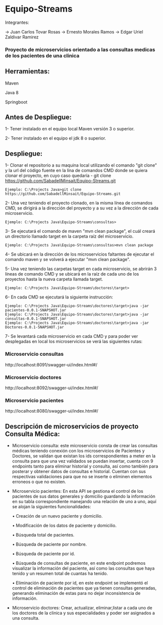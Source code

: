 # Equipo-Streams

Integrantes:
 
-> Juan Carlos Tovar Rosas
-> Ernesto Morales Ramos
-> Edgar Uriel Zaldivar Ramirez
 
### Proyecto de microservicios orientado a las consultas medicas de los pacientes de una clinica
 
## Herramientas:
 
Maven

Java 8

Springboot

## Antes de Despliegue:

1- Tener instalado en el equipo local Maven versión 3 o superior.

2- Tener instalado en el equipo el jdk 8 o superior.
 
## Despliegue:
 
1- Clonar el repositorio a su maquina local utilizando el comando "git clone" y la url del código fuente en la lína de comandos CMD donde se quiera clonar el proyecto, en cuyo caso quedaría - git clone https://github.com/SabadellMinsait/Equipo-Streams.git

    Ejemplo: C:\Projects Java>git clone https://github.com/SabadellMinsait/Equipo-Streams.git

2- Una vez teniendo el proyecto clonado, en la misma línea de comandos CMD, se dirigirá a la dirección del proyecto y a su vez a la dirección de cada microservicio.

    Ejemplo: C:\Projects Java\Equipo-Streams\consultas>

3- Se ejecutará el comando de maven "mvn clean package", el cuál creará un directorio llamado target en la carpeta raíz del microservicio.

    Ejemplo: C:\Projects Java\Equipo-Streams\consultas>mvn clean package

4- Se ubicará en la dirección de los microservicios faltantes de ejecutar el comando maven y se volverá a ejecutar "mvn clean package".

5- Una vez teniendo las carpetas target en cada microservicio, se abrirán 3 líneas de comando CMD y se ubicará en la raíz de cada uno de los proyectos hasta la nueva carpeta llamada target.

    Ejemplo: C:\Projects Java\Equipo-Streams\doctores\target>

6- En cada CMD se ejecutará la siguiente instrucción: 

    Ejemplo: C:\Projects Java\Equipo-Streams\doctores\target>java -jar pacientes-0.0.1-SNAPSHOT.jar
    Ejemplo: C:\Projects Java\Equipo-Streams\doctores\target>java -jar consultas-0.0.1-SNAPSHOT.jar 
    Ejemplo: C:\Projects Java\Equipo-Streams\doctores\target>java -jar Doctores-0.0.1-SNAPSHOT.jar 
 
7- Se levantará cada microservicio en cada CMD y para poder ver desplegadas en local los microservicios se verá las siguientes rutas:

### Microservicio consultas
http://localhost:8091/swagger-ui/index.html#/

### Microservicio doctores
http://localhost:8092/swagger-ui/index.html#/

### Microservicio pacientes
http://localhost:8080/swagger-ui/index.html#/


## Descripción de microservicios de proyecto Consulta Médica: 
  - Microservicio consulta: este microservicio consta de crear las consultas médicas teniendo conexión con los microservicios de Pacientes y Doctores, se validan que existan los ids correspondientes a meter en la consulta 
  para que una vez validados se puedan insertar, cuenta con 9 endpoints tanto para eliminar historial y consulta, así como también para posterar y obtener datos de consultas e historial. Cuentan con sus respectivas 
  validaciones para que no se inserte o eliminen elementos erroneos o que no existen.

  - Microservicio pacientes: En esta API se gestiona el control de los pacientes de sus datos generales y domicilio guardando la información en su tabla correspondiente manejando una relación de uno a uno, aquí se alojan la siguientes funcionalidades:
    
      •	Creación de un nuevo paciente y domicilio.
    
      •	Modificación de los datos de paciente y domicilio.
    
      •	Búsqueda total de pacientes.

      •	Búsqueda de paciente por nombre.
    
      •	Búsqueda de paciente por id.

      •	Búsqueda de consultas de paciente, en este endpoint podremos visualizar la información del paciente, así como las consultas que haya tenido y un resumen total de cuantas ha tenido.
    
      •	Eliminación de paciente por id, en este endpoint se implementó el control de eliminación de pacientes que ya tienen consultas generadas, generando eliminación de estas para no dejar inconsistencia de información.

  - Microservicio doctores: Crear, actualizar, eliminar,listar a cada uno de los doctores de la clinica y sus especialidades y poder ser asignados a una consulta.
